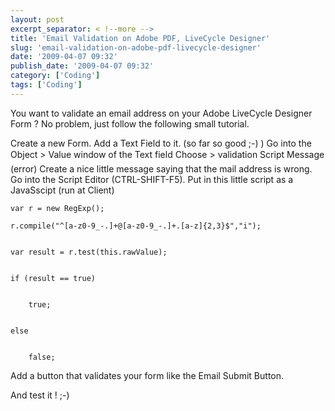 ```yaml
---
layout: post
excerpt_separator: < !--more -->
title: 'Email Validation on Adobe PDF, LiveCycle Designer'
slug: 'email-validation-on-adobe-pdf-livecycle-designer'
date: '2009-04-07 09:32'
publish_date: '2009-04-07 09:32'
category: ['Coding']
tags: ['Coding']
---
```

You want to validate an email address on your Adobe LiveCycle Designer Form ?
No problem, just follow the following small tutorial.  
  
Create a new Form. Add a Text Field to it. (so far so good ;-) ) Go into the
Object > Value window of the Text field Choose > validation Script Message
(error) Create a nice little message saying that the mail address is wrong. Go
into the Script Editor (CTRL-SHIFT-F5). Put in this little script as a
JavaSscipt (run at Client)

    
    
    var r = new RegExp();   
      
    r.compile("^[a-z0-9_-.]+@[a-z0-9_-.]+.[a-z]{2,3}$","i");   
      
      
    var result = r.test(this.rawValue);   
      
      
    if (result == true)   
      
      
        true;   
      
      
    else   
      
      
        false;

Add a button that validates your form like the Email Submit Button.  
  
And test it ! ;-)

